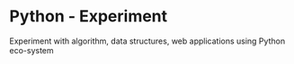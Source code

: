 # Python - Experiment 
Experiment with algorithm, data structures, web applications using Python eco-system
